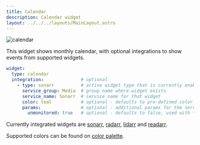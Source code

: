 ```yaml
---
title: Calendar
description: Calendar widget
layout: ../../../layouts/MainLayout.astro
---
```


<img alt="calendar" src="https://user-images.githubusercontent.com/5442891/271131282-6767a3ea-573e-4005-aeb9-6e14ee01e845.png">

This widget shows monthly calendar, with optional integrations to show events from supported widgets.

```yaml
widget:
  type: calendar
  integration:              # optional
    - type: sonarr          # active widget type that is currently enabled on homepage - possible values: radarr, sonarr, lidarr, readarr
      service_group: Media  # group name where widget exists
      service_name: Sonarr  # service name for that widget
      color: teal           # optional - defaults to pre-defined color for the service (teal for sonarr)
      params:               # optional - additional params for the service
        unmonitored: true   # optional - defaults to false, used with *arr stack
```

Currently integrated widgets are [sonarr](/en/services/sonarr/), [radarr](/en/services/radarr/), [lidarr](/en/services/lidarr) and [readarr](/en/services/readarr).

Supported colors can be found on [color palette](/en/configs/settings/#color-palette).
